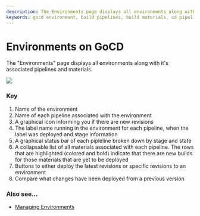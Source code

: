 ```yaml
---
description: The Environments page displays all environments along with it's associated pipelines and materials.
keywords: gocd environment, build pipelines, build materials, cd pipeline, managing environments
---
```



# Environments on GoCD

The "Environments" page displays all environments along with it's associated
pipelines and materials.

![](../resources/images/environments.png)

### Key

1.  Name of the environment
2.  Name of each pipeline associated with the environment
3.  A graphical icon informing you if there are new revisions
4.  The label name running in the environment for each pipeline, when the label was deployed and stage information
5.  A graphical status bar of each pipleline broken down by stage and state
6.  A collapsable list of all materials associated with each pipeline. The rows that are highlighted (colored and bold) indicate that there are new builds for those materials that are yet to be deployed
7.  Buttons to either deploy the latest revisions or specific revisions to an environment
8.  Compare what changes have been deployed from a previous version

### Also see...

-   [Managing Environments](../configuration/managing_environments.md)
